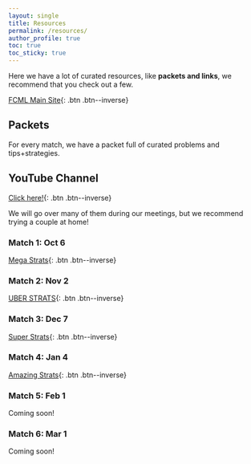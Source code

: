```yaml
---
layout: single
title: Resources
permalink: /resources/
author_profile: true
toc: true
toc_sticky: true
---
```

Here we have a lot of curated resources, like **packets and links**, we recommend that you check out a few.

[FCML Main Site](https://fcmath.org){: .btn .btn--inverse}

## Packets
For every match, we have a packet full of curated problems and tips+strategies. 

## YouTube Channel
[Click here!](https://www.youtube.com/channel/UC8kNqcOAFGi6qW3CEFamZHA){: .btn .btn--inverse}

We will go over many of them during our meetings, but we recommend trying a couple at home!
### Match 1: Oct 6
[Mega Strats](https://docs.google.com/document/d/1xUmCYtPTT15Qxi6VKklUn5DO40o3NNOLSPXrRjNswPA/edit?usp=sharing){: .btn .btn--inverse}
### Match 2: Nov 2
[UBER STRATS](https://docs.google.com/document/d/1jSqhascPM0_AvLzXeFCjL8lLBAEtb61OKyj1HIj2rDg/){: .btn .btn--inverse}
### Match 3: Dec 7
[Super Strats](https://docs.google.com/document/d/1xvoxQrGaST_vTni5uY94Ewvob3piSWbnLSaRt0008SY/edit?usp=sharing){: .btn .btn--inverse}
### Match 4: Jan 4
[Amazing Strats](https://docs.google.com/document/d/1JN-KnE3m2vmIkA3IareIRJUW11KhimRRNkMR1Qip6Es/edit?usp=sharing){: .btn .btn--inverse}
### Match 5: Feb 1
Coming soon!
### Match 6: Mar 1
Coming soon!

